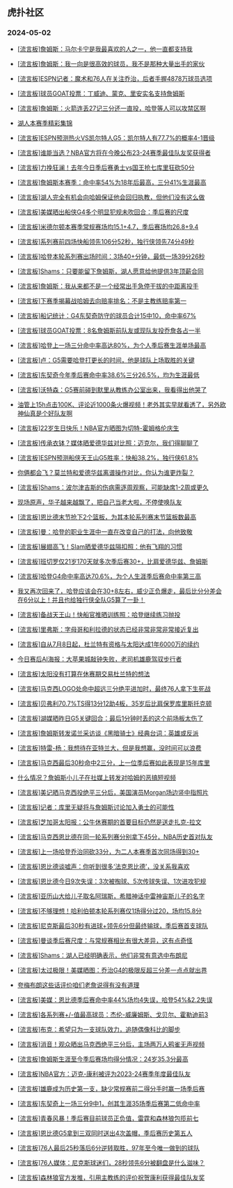 ## 虎扑社区 
### 2024-05-02

+ [[流言板]詹姆斯：马尔卡宁是我最喜欢的人之一，他一直都支持我](https://bbs.hupu.com/626104080.html)

+ [[流言板]詹姆斯：我一向是很高效的球员，我不是那种大量出手的家伙](https://bbs.hupu.com/626103667.html)

+ [[流言板]ESPN记者：魔术和76人在关注乔治，后者手握4878万球员选项](https://bbs.hupu.com/626104617.html)

+ [[流言板]球员GOAT投票：丁威迪、蒙克、里安实名支持詹姆斯](https://bbs.hupu.com/626104563.html)

+ [[流言板]詹姆斯：火箭连丢27记三分还一直投，哈登等人可以攻禁区啊](https://bbs.hupu.com/626102156.html)

+ [湖人本赛季精彩集锦](https://bbs.hupu.com/626100226.html)

+ [[流言板]ESPN预测热火VS凯尔特人G5：凯尔特人有77.7%的概率4-1晋级](https://bbs.hupu.com/626103706.html)

+ [[流言板]谁能当选？NBA官方将在今晚公布23-24赛季最佳队友奖获得者](https://bbs.hupu.com/626103228.html)

+ [[流言板]力挽狂澜！去年今日季后赛勇士vs国王抢七库里狂砍50分](https://bbs.hupu.com/626101357.html)

+ [[流言板]詹姆斯本赛季：命中率54%为18年后最高，三分41%生涯最高](https://bbs.hupu.com/626103635.html)

+ [[流言板]湖人完全有机会向哈姆保证他会回归执教，但他们没有这么做](https://bbs.hupu.com/626100354.html)

+ [[流言板]美媒晒出船侠G4多个明显犯规未吹回合：季后赛的尺度](https://bbs.hupu.com/626100098.html)

+ [[流言板]米德尔顿本赛季常规赛场均15.1+4.7，季后赛场均26.8+9.4](https://bbs.hupu.com/626103117.html)

+ [[流言板]系列赛前四场快船领先106分52秒，独行侠领先74分49秒](https://bbs.hupu.com/626102734.html)

+ [[流言板]哈登本轮系列赛出场时间：3场40+分钟，最低一场39分26秒](https://bbs.hupu.com/626103955.html)

+ [[流言板]Shams：只要能留下詹姆斯，湖人愿意给他提供3年顶薪合同](https://bbs.hupu.com/626105016.html)

+ [[流言板]詹姆斯：我从来都不是一个经常出手急停干拔的中距离投手](https://bbs.hupu.com/626103962.html)

+ [[流言板]下赛季揭幕战哈姆去向赔率排名：不是主教练赔率第一](https://bbs.hupu.com/626099627.html)

+ [[流言板]船记统计：G4东契奇防守的球员合计15中10，命中率67%](https://bbs.hupu.com/626101115.html)

+ [[流言板]球员GOAT投票：8名詹姆斯前队友或现队友投乔詹各占一半](https://bbs.hupu.com/626104729.html)

+ [[流言板]哈登上一场三分命中率高达80%，为个人季后赛生涯单场最高](https://bbs.hupu.com/626102647.html)

+ [[流言板]卢：G5需要哈登打更长的时间，他是球队上场取胜的关键](https://bbs.hupu.com/626098759.html)

+ [[流言板]东契奇今年季后赛命中率38.6%三分26.5%，均为生涯最低](https://bbs.hupu.com/626100780.html)

+ [[流言板]沃特森：G5赛前碰到默里从教练办公室出来，我看得出他哭了](https://bbs.hupu.com/626104832.html)

+ [油管上15h点击100K、评论近1000条火爆视频！老外其实早就看透了，另外欧神仙真是个好队友啊](https://bbs.hupu.com/626098418.html)

+ [[流言板]22岁生日快乐！NBA官方晒图为切特-霍姆格伦庆生](https://bbs.hupu.com/626102377.html)

+ [[流言板]传承衣钵？媒体晒爱德华兹对比照：迈克尔，我们得聊聊了](https://bbs.hupu.com/626102313.html)

+ [[流言板]ESPN预测船侠天王山G5胜率：快船38.2%，独行侠61.8%](https://bbs.hupu.com/626098629.html)

+ [你俩都会飞？莫兰特和爱德华兹离谱操作对比，你认为谁更炸裂？](https://bbs.hupu.com/626102358.html)

+ [[流言板]Shams：波尔津吉斯的伤病需逐周观察，可能缺席1-2周或更久](https://bbs.hupu.com/626104929.html)

+ [现场原声，华子越来越飘了，把自己当老大啦，不停使唤队友](https://bbs.hupu.com/626099349.html)

+ [[流言板]恩比德末节抢下2个篮板，为其本轮系列赛末节篮板数最高](https://bbs.hupu.com/626098279.html)

+ [[流言板]曼：哈登的职业生涯中一直在改变自己的打法，向他致敬](https://bbs.hupu.com/626098911.html)

+ [[流言板]展翅高飞！Slam晒爱德华兹隔扣照：他有飞翔的习惯](https://bbs.hupu.com/626101892.html)

+ [[流言板]班切罗仅21岁170天就多次季后赛30+，比肩爱德华兹、詹姆斯](https://bbs.hupu.com/626104203.html)

+ [[流言板]哈登G4命中率高达70.6%，为个人生涯季后赛命中率第三高](https://bbs.hupu.com/626100472.html)

+ [我又再次回来了，哈登应该会在30+8左右，威少正负爆走，最后比分分差会在6分以上！并且也给独行侠全队G5算了一卦！](https://bbs.hupu.com/626099700.html)

+ [[流言板]备战天王山！快船官推晒训练照：哈登继续练习抛投](https://bbs.hupu.com/626098104.html)

+ [[流言板]里弗斯：字母哥和利拉德的状态已经非常非常非常接近复出](https://bbs.hupu.com/626097531.html)

+ [[流言板]自从7月8日起，杜兰特有资格与太阳达成1年6000万的续约](https://bbs.hupu.com/626097386.html)

+ [今日赛后AI海报：大苹果城敲钟失败，老司机雄鹿驾驭步行者](https://bbs.hupu.com/626100299.html)

+ [[流言板]太阳没有打算在休赛期交易杜兰特的想法](https://bbs.hupu.com/626097210.html)

+ [[流言板]马克西LOGO处命中超远三分绝平进加时，最终76人拿下生死战](https://bbs.hupu.com/626093774.html)

+ [[流言板]贝弗利70.7%TS得13分12助4板，35岁后比肩保罗库里斯托克顿](https://bbs.hupu.com/626103940.html)

+ [[流言板]湖媒晒昨日G5关键回合：最后1分钟时丢的这个前场板太伤了](https://bbs.hupu.com/626100636.html)

+ [[流言板]詹姆斯转发诺兰采访谈《黑暗骑士》经典台词：英雄或反派](https://bbs.hupu.com/626096866.html)

+ [[流言板]特雷-杨：我想待在亚特兰大，但是我想赢，没时间可以浪费](https://bbs.hupu.com/626097105.html)

+ [[流言板]马克西最后30秒命中2三分，上一位季后赛如此表现是15年库里](https://bbs.hupu.com/626104089.html)

+ [什么情况？詹姆斯小儿子在社媒上转发对哈姆的恶搞短视频](https://bbs.hupu.com/626095975.html)

+ [[流言板]美记晒马克西投绝平三分后，美国演员Morgan场边竖中指照片](https://bbs.hupu.com/626097001.html)

+ [[流言板]记者：库里无疑将与詹姆斯讨论加入勇士的可能性](https://bbs.hupu.com/626094772.html)

+ [[流言板]芝加哥太阳报：公牛休赛期的首要目标仍然是送走扎克-拉文](https://bbs.hupu.com/626105048.html)

+ [[流言板]马克西恩比德在同一轮系列赛分别拿下45分，NBA历史首对队友](https://bbs.hupu.com/626103364.html)

+ [[流言板]上一场哈登乔治同砍33分，为二人本赛季首次同场得到30+](https://bbs.hupu.com/626104886.html)

+ [[流言板]恩比德谈嘘声：你听到很多‘法克恩比德’，没关系我喜欢](https://bbs.hupu.com/626095874.html)

+ [[流言板]恩比德今日9次失误：3次被掏球、5次传球失误、1次进攻犯规](https://bbs.hupu.com/626104053.html)

+ [[流言板]亚历山大给儿子取名阿瑞斯，希腊神话中雷神宙斯儿子的名字](https://bbs.hupu.com/626105147.html)

+ [[流言板]不够理想！哈利伯顿本轮系列赛仅1场得分过20，场均15.8分](https://bbs.hupu.com/626097472.html)

+ [[流言板]尼克斯最后30秒有进球+领先6分但最终输球，季后赛首支球队](https://bbs.hupu.com/626103591.html)

+ [[流言板]曼谈季后赛尺度：与常规赛相比有很大差异，这有点奇怪](https://bbs.hupu.com/626098407.html)

+ [[流言板]Shams：湖人已经明确表示，他们非常有意选中布朗尼](https://bbs.hupu.com/626105559.html)

+ [[流言板]太过极限！美媒晒图：乔治G4的极限反超三分差一点点就出界](https://bbs.hupu.com/626105325.html)

+ [夸梅布朗这些话评价咱们老詹说得有没有道理](https://bbs.hupu.com/626104428.html)

+ [[流言板]美媒：恩比德季后赛命中率44%场均4失误，哈登54%&2.2失误](https://bbs.hupu.com/626104711.html)

+ [[流言板]各系列赛+/-值最高球员：杰伦-威廉姆斯、戈贝尔、霍勒迪前3](https://bbs.hupu.com/626105133.html)

+ [[流言板]布克：希望只为一支球队效力，追随偶像科比的脚步](https://bbs.hupu.com/626105596.html)

+ [[流言板]消音！观众晒出马克西绝平三分后，主场两万人鸦雀无声视频](https://bbs.hupu.com/626105161.html)

+ [[流言板]詹姆斯生涯至今季后赛场均得分情况：24岁35.3分最高](https://bbs.hupu.com/626105636.html)

+ [[流言板]NBA官方：迈克-康利被评为2023-24赛季年度最佳队友](https://bbs.hupu.com/626105988.html)

+ [[流言板]雄鹿成为历史第一支，缺少常规赛前二得分手时赢一场季后赛](https://bbs.hupu.com/626106191.html)

+ [[流言板]东契奇上一场三分9中1，创其生涯35场季后赛第二低命中率](https://bbs.hupu.com/626104989.html)

+ [[流言板]青春风暴！季后赛目前球员正负值，雷霆和森林狼包揽前七](https://bbs.hupu.com/626105308.html)

+ [[流言板]恩比德G5拿到三双同时送出4次盖帽，季后赛历史第五人](https://bbs.hupu.com/626105936.html)

+ [[流言板]76人最后25秒落后6分逆转取胜，97年至今唯一做到的球队](https://bbs.hupu.com/626105734.html)

+ [[流言板]76人媒体：尼克斯球迷们，28秒领先6分被翻盘是什么滋味？](https://bbs.hupu.com/626105255.html)

+ [[流言板]森林狼官方发推，引用主教练的评价祝贺康利获得最佳队友奖](https://bbs.hupu.com/626106085.html)

